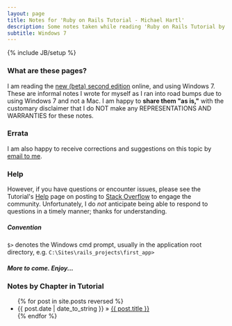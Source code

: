 ```yaml
---
layout: page
title: Notes for 'Ruby on Rails Tutorial - Michael Hartl'
description: Some notes taken while reading 'Ruby on Rails Tutorial by Michael Hartl' using Windows 7
subtitle: Windows 7
---
```

{% include JB/setup %}

### What are these pages?
I am reading the [new (beta) second edition](http://ruby.railstutorial.org/) online, and using Windows 7. These are informal notes I wrote for myself as I ran into road bumps due to using Windows 7 and not a Mac. I am happy to **share them "as is,"** with the customary disclaimer that I do NOT make any REPRESENTATIONS AND WARRANTIES for these notes.

### Errata
I am also happy to receive corrections and suggestions on this topic by [email to me](mailto:clkim@ieee.org).

### Help
However, if you have questions or encounter issues, please see the Tutorial's [Help](http://ruby.railstutorial.org/help) page on posting to [Stack Overflow](http://stackoverflow.com/) to engage the community. Unfortunately, I do *not* anticipate being able to respond to questions in a timely manner; thanks for understanding.

##### Convention
 `$>` denotes the Windows cmd prompt, usually in the application root directory, e.g. `C:\Sites\rails_projects\first_app>`

##### More to come. Enjoy...
    
### Notes by Chapter in Tutorial

<ul class="posts">
  {% for post in site.posts reversed %}
    <li><span>{{ post.date | date_to_string }}</span> &raquo; <a href="{{ BASE_PATH }}{{ post.url }}">{{ post.title }}</a></li>
  {% endfor %}
</ul>

